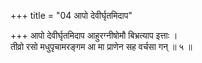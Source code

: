 +++
title = "04 आपो देवीर्घृतमिदाप"

+++
आपो देवीर्घृतमिदाप आहुरग्नीषोमौ बिभ्रत्याप इत्ताः ।  
तीव्रो रसो मधुपृचामरङ्गम आ मा प्राणेन सह वर्चसा गन् ॥ ५ ॥